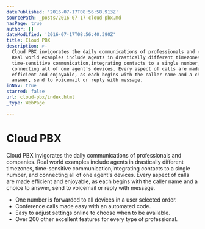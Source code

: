 ```yaml
---
datePublished: '2016-07-17T08:56:58.913Z'
sourcePath: _posts/2016-07-17-cloud-pbx.md
hasPage: true
author: []
dateModified: '2016-07-17T08:56:40.390Z'
title: Cloud PBX
description: >-
  Cloud PBX invigorates the daily communications of professionals and companies.
  Real world examples include agents in drastically different timezones,
  time-sensitive communication,integrating contacts to a single number, and
  connecting all of one agent’s devices. Every aspect of calls are made
  efficient and enjoyable, as each begins with the caller name and a choice to
  answer, send to voicemail or reply with message.
inNav: true
starred: false
url: cloud-pbx/index.html
_type: WebPage

---
```

# Cloud PBX

Cloud PBX invigorates the daily communications of professionals and companies. Real world examples include agents in drastically different timezones, time-sensitive communication,integrating contacts to a single number, and connecting all of one agent's devices. Every aspect of calls are made efficient and enjoyable, as each begins with the caller name and a choice to answer, send to voicemail or reply with message.

* One number is forwarded to all devices in a user selected order.
* Conference calls made easy with an automated code.
* Easy to adjust settings online to choose when to be available.
* Over 200 other excellent features for every type of professional.